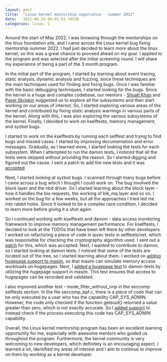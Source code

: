 ```yaml
---
layout: post
title:  "Linux kernel mentorship experience - summer 2022"
date:   2022-08-24 00:01:51 +0530
categories: linux, C
---
```

<style type="text/css">
  img {
    padding: 5px;
    display: block;
  }
</style>

Around the start of May 2022, I was browsing through the mentorships on the linux foundation site, and I came across the Linux kernel bug fixing mentorship summer 2022. I had just decided to learn more about the linux kernel, so this was a great chance to proceed ahead on my goal. I applied to the program and was selected after the initial screening round. I will share my experience of being a part of the 3 month program. 

In the initial part of the program, I started by learning about event tracing, static analysis, dynamic analysis and fuzzing, since these techniques are the main techniques used for finding and fixing bugs. Once I was familiar with the basic debugging techniques, I started looking for the bugs. Since the kernel is a huge and complex codebase, our mentors - [Shuah Khan](https://www.linkedin.com/in/shuah-khan) and [Pavel Skripkin](https://pskrgag.github.io/about/) suggested us to explore all the subsystems and then start working on our areas of interest. So, I started exploring various areas of the kernel and contributed by fixing static analysis warnings in various parts of the kernel. Along with this, I was also exploring the various subsystems of the kernel. Finally, I decided to work on kselftests, memory management, and syzbot bugs. 

I started to work on the kselftests by running each selftest and trying to find bugs and missed cases. I started by improving documentation and error messages. Gradually, as I learned more, I started looking the tests for each subsystem. When I attempted to run the damon tests, I noticed that all the tests were skipped without providing the reason. So I started digging and figured out the cause. I sent a patch to add the new tests and it was [accepted](https://git.kernel.org/pub/scm/linux/kernel/git/next/linux-next.git/commit/?id=43fe0cc46b6206b25f0f13bb249f0078441ae15a).

Next, I started looking at syzbot bugs. I scanned through many bugs before I came across a bug which I thought I could work on. The bug involved the block layer and the nbd driver. So I started learning about the block layer - how it handles the bio requests, the working of blk_mq layer and so on. I worked on the bug for a few weeks, but all the approaches I tried led me into rabbit holes. Since it looked to be a complex race condition, I decided to learn more before giving it a shot again. 

So I continued working with kselftests and damon - data access monitoring framework to improve memory management performance. For kselftests, I decided to look at the TODOs that have been left there by other developers. I worked on refactoring a piece of code in ipsec tests in selftests/net, which was responsible for checking the cryptography algorithm used. I sent out a [patch](https://git.kernel.org/pub/scm/linux/kernel/git/next/linux-next.git/commit/?id=93d7c52a6eb93e58e4569bd4de95ba3b19e3cf20) for this, which was accepted. Next, I wanted to contribute to damon, so I started looking at damon tests. I noticed that some of the tests are located out of the tree, so I started learning about them. I worked on [adding hugepage support to masim](https://github.com/sjp38/masim/commit/d62083ef2d9cff88b8aee0b92553cb6252953dfc), so that masim can simulate memory access workloads on hugepages. Next, I [added a hugepage test](https://github.com/awslabs/damon-tests/commit/f7ef569e1c442731d4d01dfe567ac2ac1b84ab29) to damon-tests by utilizing the hugepage support in masim. This test ensures that access to hugepages can be recorded and validated.

I also improved another test - mode_filter_without_nnp in the seccomp selftests section. In the file seccomp_bpf.c, there is a piece of code that can be only executed by a user who has the capability CAP_SYS_ADMIN. However, the code only checked if the function geteuid() returned a value greater than zero, which is not exactly accurate. So I [added support](https://git.kernel.org/pub/scm/linux/kernel/git/next/linux-next.git/commit/?id=19da693c3eabc6ce67959ca4b0029c63ebbc1c30) to instead check if the process executing this code has CAP_SYS_ADMIN capability.

Overall, the Linux kernel mentorship program has been an excellent learning opportunity for me, especially with awesome mentors who guided us throughout the program. Furthermore, the kernel community is very welcoming to new developers, which definitely is an encouraging aspect. I learned a lot, identified my areas of interest and I aim to continue to improve on them by working as a kernel developer.

